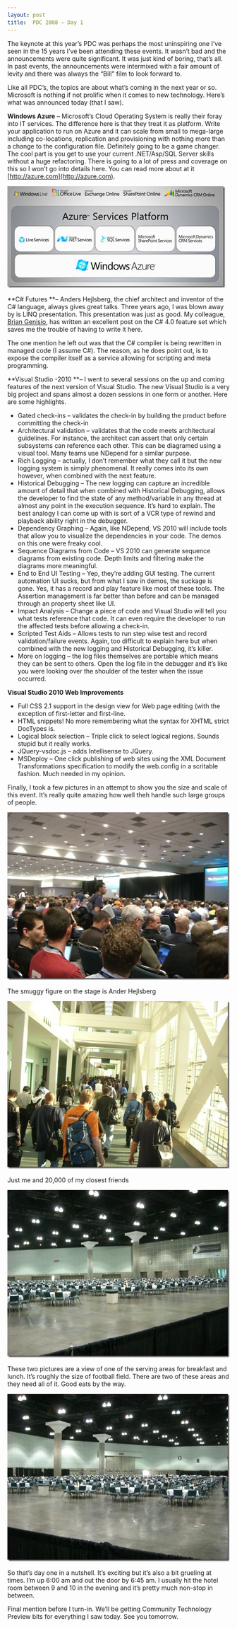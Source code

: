 ```yaml
---
layout: post
title:  PDC 2008 – Day 1
---
```

The keynote at this year’s PDC was perhaps the most uninspiring one I’ve seen in the 15 years I’ve been attending these events. It wasn’t bad and the announcements were quite significant. It was just kind of boring, that’s all. In past events, the announcements were intermixed with a fair amount of levity and there was always the “Bill” film to look forward to.

Like all PDC’s, the topics are about what’s coming in the next year or so. Microsoft is nothing if not prolific when it comes to new technology. Here’s what was announced today (that I saw).

**Windows Azure** – Microsoft’s Cloud Operating System is really their foray into IT services. The difference here is that they treat it as platform. Write your application to run on Azure and it can scale from small to mega-large including co-locations, replication and provisioning with nothing more than a change to the configuration file. Definitely going to be a game changer. The cool part is you get to use your current .NET/Asp/SQL Server skills without a huge refactoring. There is going to a lot of press and coverage on this so I won’t go into details here. You can read more about at it [http://azure.com](http://azure.com).

![image](/cdn/images/blog/PDC2008Day1_492/image.png)

**C# Futures **– Anders Hejlsberg, the chief architect and inventor of the C# language, always gives great talks. Three years ago, I was blown away by is LINQ presentation. This presentation was just as good. My colleague, [Brian Genisio](http://brian.genisio.org/2008/10/excitement-that-is-c-40.html), has written an excellent post on the C# 4.0 feature set which saves me the trouble of having to write it here. 

The one mention he left out was that the C# compiler is being rewritten in managed code (I assume C#). The reason, as he does point out, is to expose the compiler itself as a service allowing for scripting and meta programming.

**Visual Studio -2010 **– I went to several sessions on the up and coming features of the next version of Visual Studio. The new Visual Studio is a very big project and spans almost a dozen sessions in one form or another. Here are some highlights.

  * Gated check-ins – validates the check-in by building the product before committing the check-in 
  * Architectural validation – validates that the code meets architectural guidelines. For instance, the architect can assert that only certain subsystems can reference each other. This can be diagramed using a visual tool. Many teams use NDepend for a similar purpose. 
  * Rich Logging – actually, I don’t remember what they call it but the new logging system is simply phenomenal. It really comes into its own however, when combined with the next feature. 
  * Historical Debugging – The new logging can capture an incredible amount of detail that when combined with Historical Debugging, allows the developer to find the state of any method/variable in any thread at almost any point in the execution sequence. It’s hard to explain. The best analogy I can come up with is sort of a VCR type of rewind and playback ability right in the debugger. 
  * Dependency Graphing – Again, like NDepend, VS 2010 will include tools that allow you to visualize the dependencies in your code. The demos on this one were freaky cool. 
  * Sequence Diagrams from Code – VS 2010 can generate sequence diagrams from existing code. Depth limits and filtering make the diagrams more meaningful. 
  * End to End UI Testing – Yep, they’re adding GUI testing. The current automation UI sucks, but from what I saw in demos, the suckage is gone. Yes, it has a record and play feature like most of these tools. The Assertion management is far better than before and can be managed through an property sheet like UI. 
  * Impact Analysis – Change a piece of code and Visual Studio will tell you what tests reference that code. It can even require the developer to run the affected tests before allowing a check-in. 
  * Scripted Test Aids – Allows tests to run step wise test and record validation/failure events. Again, too difficult to explain here but when combined with the new logging and Historical Debugging, it’s killer. 
  * More on logging – the log files themselves are portable which means they can be sent to others. Open the log file in the debugger and it’s like you were looking over the shoulder of the tester when the issue occurred. 

**Visual Studio 2010 Web Improvements**

  * Full CSS 2.1 support in the design view for Web page editing (with the exception of first-letter and first-line. 
  * HTML snippets! No more remembering what the syntax for XHTML strict DocTypes is. 
  * Logical block selection – Triple click to select logical regions. Sounds stupid but it really works. 
  * JQuery-vsdoc.js – adds Intellisense to JQuery. 
  * MSDeploy – One click publishing of web sites using the XML Document Transformations specification to modify the web.config in a scritable fashion. Much needed in my opinion. 

Finally, I took a few pictures in an attempt to show you the size and scale of this event. It’s really quite amazing how well theh handle such large groups of people.

![pdc-2008-4](/cdn/images/blog/PDC2008Day1_492/pdc20084.jpg)

The smuggy figure on the stage is Ander Hejlsberg

![pdc-2008-1](/cdn/images/blog/PDC2008Day1_492/pdc20081.jpg)

Just me and 20,000 of my closest friends

![pdc-2008-2](/cdn/images/blog/PDC2008Day1_492/pdc20082.jpg)

These two pictures are a view of one of the serving areas for breakfast and lunch. It’s roughly the size of football field. There are two of these areas and they need all of it. Good eats by the way.

![pdc-2008-3](/cdn/images/blog/PDC2008Day1_492/pdc20083.jpg)

So that’s day one in a nutshell. It’s exciting but it’s also a bit grueling at times. I’m up 6:00 am and out the door by 6:45 am. I usually hit the hotel room between 9 and 10 in the evening and it’s pretty much non-stop in between.

Final mention before I turn-in. We’ll be getting Community Technology Preview bits for everything I saw today. See you tomorrow.
